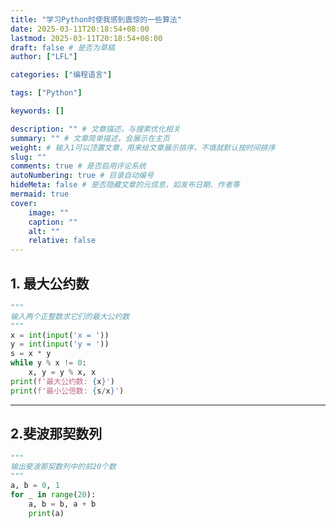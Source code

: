 ```yaml
---
title: "学习Python时使我感到震惊的一些算法"
date: 2025-03-11T20:18:54+08:00
lastmod: 2025-03-11T20:18:54+08:00
draft: false # 是否为草稿
author: ["LFL"] 

categories: ["编程语言"]

tags: ["Python"]

keywords: []

description: "" # 文章描述，与搜索优化相关
summary: "" # 文章简单描述，会展示在主页
weight: # 输入1可以顶置文章，用来给文章展示排序，不填就默认按时间排序
slug: ""
comments: true # 是否启用评论系统
autoNumbering: true # 目录自动编号
hideMeta: false # 是否隐藏文章的元信息，如发布日期、作者等
mermaid: true
cover:
    image: ""
    caption: ""
    alt: ""
    relative: false
---
```


<meta name="referrer" content="no-referrer" />

## 1. 最大公约数

```py
"""
输入两个正整数求它们的最大公约数
"""
x = int(input('x = '))
y = int(input('y = '))
s = x * y
while y % x != 0:
    x, y = y % x, x
print(f'最大公约数: {x}')
print(f'最小公倍数: {s/x}')
```

---

## 2.斐波那契数列

```py
"""
输出斐波那契数列中的前20个数
"""
a, b = 0, 1
for _ in range(20):
    a, b = b, a + b
    print(a)
```

